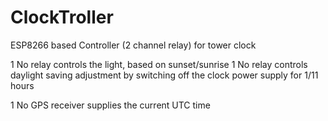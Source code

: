# ClockTroller
ESP8266 based Controller (2 channel relay) for tower clock

1 No relay controls the light, based on sunset/sunrise
1 No relay controls daylight saving adjustment by switching off the clock power supply for 1/11 hours

1 No GPS receiver supplies the current UTC time
